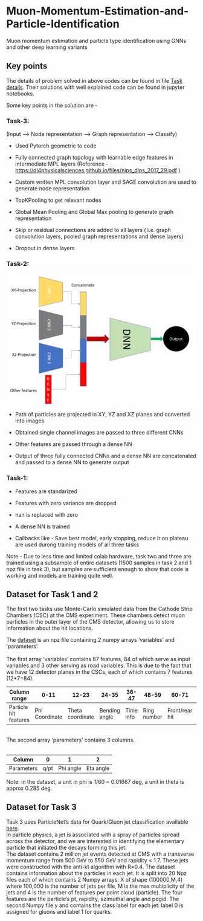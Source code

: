 # Muon-Momentum-Estimation-and-Particle-Identification
Muon momentum estimation and particle type identification using GNNs and other deep learning variants

## Key points
The details of problem solved in above codes can be found in file [Task details](https://github.com/PRATEEKKUMARAGNIHOTRI/Muon-Momentum-Estimation-and-Particle-Identification/blob/master/Task%20details.pdf). Their solutions with well explained code can be found in jupyter notebooks.

Some key points in the solution are -

### Task-3:

(Input --> Node representation --> Graph representation --> Classify)

+ Used Pytorch geometric to code

+ Fully connected graph topology with learnable edge features in intermediate MPL layers (Reference - https://dl4physicalsciences.github.io/files/nips_dlps_2017_29.pdf )

+ Custom written MPL convolution layer and SAGE convolution are used to generate node representation

+ TopKPooling to get relevant nodes

+ Global Mean Pooling and Global Max pooling to generate graph representation

+ Skip or residual connections are added to all layers ( i.e. graph convolution layers, pooled graph representations and dense layers)

+ Dropout in dense layers

### Task-2:

![Attached image](https://github.com/PRATEEKKUMARAGNIHOTRI/Muon-Momentum-Estimation-and-Particle-Identification/blob/master/raw/Model%20Architecture%20Task2.PNG)

+ Path of particles are projected in XY, YZ and XZ planes and converted into images

+ Obtained single channel images are passed to three different CNNs

+ Other features are passed through a dense NN

+ Output of three fully connected CNNs and a dense NN are concatenated and passed to a dense NN to generate output

### Task-1:

+ Features are standarized

+ Features with zero variance are dropped

+ nan is replaced with zero

+ A dense NN is trained

+ Callbacks like - Save best model, early stopping, reduce lr on plateau are used durong training models of all three tasks

Note - Due to less time and limited colab hardware, task two and three are trained using a subsample of entire datasets (1500 samples in task 2 and 1 npz file in task 3), but samples are sufficient enough to show that code is working and models are training quite well.

## Dataset for Task 1 and 2
The first two tasks use Monte-Carlo simulated data from the Cathode Strip Chambers (CSC) at the CMS experiment.
These chambers detect muon particles in the outer layer of the CMS detector, allowing us to store information about the hit locations.<br>

The [dataset](https://www.dropbox.com/s/c1pzdacnzhvi6pm/histos_tba.20.npz?dl=0) is an npz file containing 2 numpy arrays ‘variables’ and ‘parameters’. <br><br>The first array ‘variables’ contains 87 features, 84 of which serve as input variables and 3 other serving as road variables. This is due to the fact that we have 12 detector planes in the CSCs, each of which contains 7 features (12*7=84).

Column range | 0-11 | 12-23 | 24-35 | 36-47 | 48-59 | 60-71 | 72-83 | 84 | 85 | 86
--- | --- | --- | --- |--- |--- |--- |--- |--- |--- |--- 
Particle hit features | Phi Coordinate | Theta coordinate | Bending angle | Time info | Ring number | Front/rear hit | Mask | Pattern straightness | Zone | Median theta 

<br>
The second array ‘parameters’ contains 3 columns.<br><br>

Column | 0 | 1 | 2 
--- | --- | --- | ---
Parameters | q/pt | Phi angle | Eta angle

Note: in the dataset, a unit in phi is 1/60 = 0.01667 deg, a unit in theta is approx 0.285 deg.

## Dataset for Task 3
Task 3 uses ParticleNet’s data for Quark/Gluon jet classification available [here](https://zenodo.org/record/3164691#.Xk1VwS2B1QI).<br> 
In particle physics, a jet is associated with a spray of particles spread across the detector, and we are interested in identifying the elementary particle that initiated the decays forming this jet. <br> The dataset contains 2 million jet events detected at CMS with a transverse momentum range from 500 GeV to 550 GeV and rapidity < 1.7. These jets were constructed with the anti-kt algorithm with R=0.4. The dataset contains information about the particles in each jet. It is split into 20 Npz files  each of which contains 2 Numpy arrays: X of shape (100000,M,4) where 100,000 is the number of jets per file,  M is the max multiplicity of the jets and 4 is the number of features per point cloud (particle). The four features are the particle’s pt, rapidity, azimuthal angle and pdgid. The second Numpy file y and contains the class label for each jet: label 0 is assigned for gluons and label 1 for quarks.  

